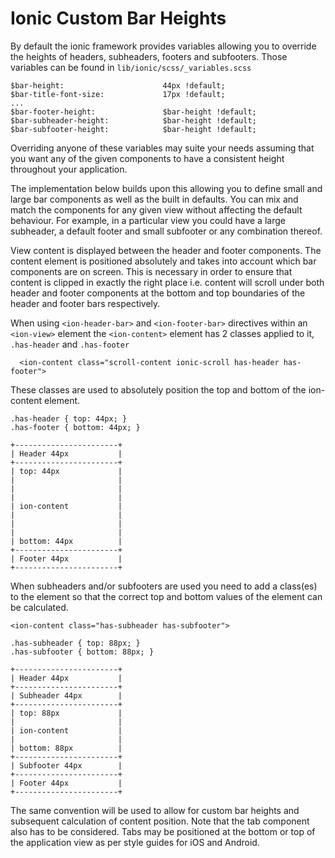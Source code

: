 # Ionic Custom Bar Heights

 By default the ionic framework provides variables allowing you to override the heights of headers, subheaders,
 footers and subfooters. Those variables can be found in `lib/ionic/scss/_variables.scss`

    $bar-height:                      44px !default;
    $bar-title-font-size:             17px !default;
    ...
    $bar-footer-height:               $bar-height !default;
    $bar-subheader-height:            $bar-height !default;
    $bar-subfooter-height:            $bar-height !default;

 Overriding anyone of these variables may suite your needs assuming that you want any of the given components to
 have a consistent height throughout your application.

 The implementation below builds upon this allowing you to define small and large bar components as well as the built
 in defaults. You can mix and match the components for any given view without affecting the default behaviour. For
 example, in a particular view you could have a large subheader, a default footer and small subfooter or any
 combination thereof.

 View content is displayed between the header and footer components. The content element is positioned absolutely
 and takes into account which bar components are on screen. This is necessary in order to ensure that content
 is clipped in exactly the right place i.e. content will scroll under both header and footer components at the bottom
 and top boundaries of the header and footer bars respectively.

 When using `<ion-header-bar>` and `<ion-footer-bar>` directives within an `<ion-view>` element the `<ion-content>` 
 element has 2 classes applied to it, `.has-header` and `.has-footer`

      <ion-content class="scroll-content ionic-scroll has-header has-footer">

 These classes are used to absolutely position the top and bottom of the ion-content element.

    .has-header { top: 44px; }
    .has-footer { bottom: 44px; }
    
    +-----------------------+
    | Header 44px           |
    +-----------------------+
    | top: 44px             |
    |                       |
    |                       |
    |                       |
    | ion-content           |
    |                       |
    |                       |
    |                       |
    | bottom: 44px          |
    +-----------------------+
    | Footer 44px           |
    +-----------------------+

 When subheaders and/or subfooters are used you need to add a class(es) to the <ion-content> element so that the
 correct top and bottom values of the element can be calculated.

    <ion-content class="has-subheader has-subfooter">
    
    .has-subheader { top: 88px; }
    .has-subfooter { bottom: 88px; }
    
    +-----------------------+
    | Header 44px           |
    +-----------------------+
    | Subheader 44px        |
    +-----------------------+
    | top: 88px             |
    |                       |
    | ion-content           |
    |                       |
    | bottom: 88px          |
    +-----------------------+
    | Subfooter 44px        |
    +-----------------------+
    | Footer 44px           |
    +-----------------------+

 The same convention will be used to allow for custom bar heights and subsequent calculation of content position.
 Note that the tab component also has to be considered. Tabs may be positioned at the bottom or top of the application
 view as per style guides for iOS and Android.